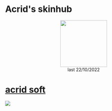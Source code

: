 # Acrid's skinhub
<p align="center">
<a href="https://osu.ppy.sh/users/3603177">
  <img src="https://a.ppy.sh/3603177"  
       width="150"
       height="150"></a>
<br>
last 22/10/2022
</p>

# [acrid soft](https://github.com/Acrido/osuskins/blob/main/acrid%20soft.osk)
[![](https://osu.ppy.sh/ss/18207139/7578)](https://github.com/Acrido/osuskins/blob/main/acrid%20soft.osk)
